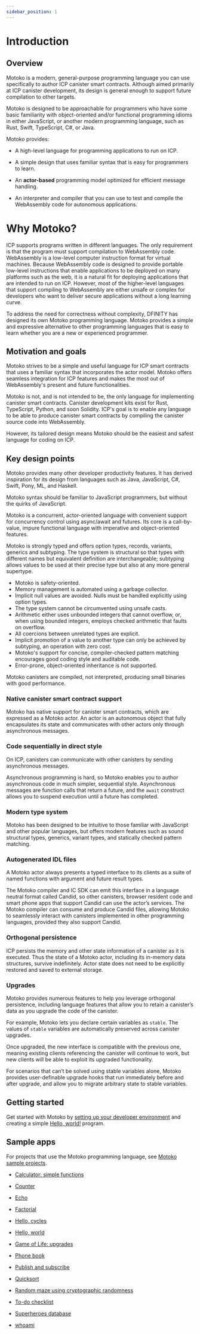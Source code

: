 ```yaml
---
sidebar_position: 1
---
```


# Introduction

## Overview

Motoko is a modern, general-purpose programming language you can use specifically to author ICP canister smart contracts. Although aimed primarily at ICP canister development, its design is general enough to support future compilation to other targets.

Motoko is designed to be approachable for programmers who have some basic familiarity with object-oriented and/or functional programming idioms in either JavaScript, or another modern programming language, such as Rust, Swift, TypeScript, C#, or Java.

Motoko provides:

-   A high-level language for programming applications to run on ICP.

-   A simple design that uses familiar syntax that is easy for programmers to learn.

-   An **actor-based** programming model optimized for efficient message handling.

-   An interpreter and compiler that you can use to test and compile the WebAssembly code for autonomous applications.

# Why Motoko?

ICP supports programs written in different languages. The only requirement is that the program must support compilation to WebAssembly code. WebAssembly is a low-level computer instruction format for virtual machines. Because WebAssembly code is designed to provide portable low-level instructions that enable applications to be deployed on many platforms such as the web, it is a natural fit for deploying applications that are intended to run on ICP. However, most of the higher-level languages that support compiling to WebAssembly are either unsafe or complex for developers who want to deliver secure applications without a long learning curve.

To address the need for correctness without complexity, DFINITY has designed its own Motoko programming language. Motoko provides a simple and expressive alternative to other programming languages that is easy to learn whether you are a new or experienced programmer.

## Motivation and goals

Motoko strives to be a simple and useful language for ICP smart contracts that uses a familiar syntax that incorporates the actor model. Motoko offers seamless integration for ICP features and makes the most out of WebAssembly's present and future functionalities.

Motoko is not, and is not intended to be, the only language for implementing canister smart contracts. Canister development kits exist for Rust, TypeScript, Python, and soon Solidity. ICP's goal is to enable any language to be able to produce canister smart contracts by compiling the canister source code into WebAssembly.

However, its tailored design means Motoko should be the easiest and safest language for coding on ICP.

## Key design points

Motoko provides many other developer productivity features. It has derived inspiration for its design from languages such as Java, JavaScript, C#, Swift, Pony, ML, and Haskell.

Motoko syntax should be familiar to JavaScript programmers, but without the quirks of JavaScript.

Motoko is a concurrent, actor-oriented language with convenient support for concurrency control using async/await and futures.
Its core is a call-by-value, impure functional language with imperative and object-oriented features.

Motoko is strongly typed and offers option types, records, variants, generics and subtyping. The type system is structural so that types with different names but equivalent definition are interchangeable; subtyping allows values to be used at their precise type but also at any more general supertype.

- Motoko is safety-oriented. 
- Memory management is automated using a garbage collector.
- Implicit null values are avoided. Nulls must be handled explicitly using option types.
- The type system cannot be circumvented using unsafe casts.
- Arithmetic either uses unbounded integers that cannot overflow, or, when using bounded integers, employs checked arithmetic that faults on overflow.
- All coercions between unrelated types are explicit.
- Implicit promotion of a value to another type can only be achieved by subtyping, an operation with zero cost.
- Motoko's support for concise, compiler-checked pattern matching encourages good coding style and auditable code.
- Error-prone, object-oriented inheritance is not supported.

Motoko canisters are compiled, not interpreted, producing small binaries with good performance.

### Native canister smart contract support

Motoko has native support for canister smart contracts, which are expressed as a Motoko actor. An actor is an autonomous object that fully encapsulates its state and communicates with other actors only through asynchronous messages.

### Code sequentially in direct style

On ICP, canisters can communicate with other canisters by sending asynchronous messages.

Asynchronous programming is hard, so Motoko enables you to author asynchronous code in much simpler, sequential style. Asynchronous messages are function calls that return a future, and the `await` construct allows you to suspend execution until a future has completed.

### Modern type system

Motoko has been designed to be intuitive to those familiar with JavaScript and other popular languages, but offers modern features such as sound structural types, generics, variant types, and statically checked pattern matching.

### Autogenerated IDL files

A Motoko actor always presents a typed interface to its clients as a suite of named functions with argument and future result types.

The Motoko compiler and IC SDK can emit this interface in a language neutral format called Candid, so other canisters, browser resident code and smart phone apps that support Candid can use the actor’s services. The Motoko compiler can consume and produce Candid files, allowing Motoko to seamlessly interact with canisters implemented in other programming languages, provided they also support Candid.

### Orthogonal persistence

ICP persists the memory and other state information of a canister as it is executed. Thus the state of a Motoko actor, including its in-memory data structures, survive indefinitely. Actor state does not need to be explicitly restored and saved to external storage.

### Upgrades

Motoko provides numerous features to help you leverage orthogonal persistence, including language features that allow you to retain a canister’s data as you upgrade the code of the canister.

For example, Motoko lets you declare certain variables as `stable`. The values of `stable` variables are automatically preserved across canister upgrades.

Once upgraded, the new interface is compatible with the previous one, meaning existing clients referencing the canister will continue to work, but new clients will be able to exploit its upgraded functionality.

For scenarios that can’t be solved using stable variables alone, Motoko provides user-definable upgrade hooks that run immediately before and after upgrade, and allow you to migrate arbitrary state to stable variables.

## Getting started

Get started with Motoko by [setting up your developer environment](dev-env.md) and creating a simple [Hello, world!](quickstart.md) program.

## Sample apps


For projects that use the Motoko programming language, see [Motoko sample projects](https://github.com/dfinity/examples/tree/master/motoko).

-   [Calculator: simple functions](https://github.com/dfinity/examples/tree/master/motoko/calc)

-   [Counter](https://github.com/dfinity/examples/tree/master/motoko/counter)

-   [Echo](https://github.com/dfinity/examples/tree/master/motoko/echo)

-   [Factorial](https://github.com/dfinity/examples/tree/master/motoko/factorial)

-   [Hello, cycles](https://github.com/dfinity/examples/tree/master/motoko/hello_cycles)

-   [Hello, world](https://github.com/dfinity/examples/tree/master/motoko/hello-world)

-   [Game of Life: upgrades](https://github.com/dfinity/examples/tree/master/motoko/life)

-   [Phone book](https://github.com/dfinity/examples/tree/master/motoko/phone-book)

-   [Publish and subscribe](https://github.com/dfinity/examples/tree/master/motoko/pub-sub)

-   [Quicksort](https://github.com/dfinity/examples/tree/master/motoko/quicksort)

-   [Random maze using cryptographic randomness](https://github.com/dfinity/examples/tree/master/motoko/random_maze)

-   [To-do checklist](https://github.com/dfinity/examples/tree/master/motoko/simple-to-do)

-   [Superheroes database](https://github.com/dfinity/examples/tree/master/motoko/superheroes)

-   [whoami](https://github.com/dfinity/examples/tree/master/motoko/whoami)
